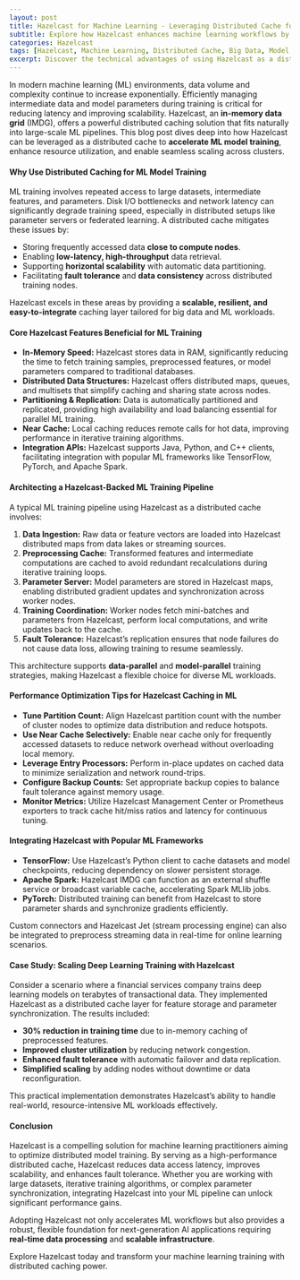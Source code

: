 ```yaml
---
layout: post
title: Hazelcast for Machine Learning - Leveraging Distributed Cache for Efficient Model Training
subtitle: Explore how Hazelcast enhances machine learning workflows by serving as a high-performance distributed cache for scalable model training
categories: Hazelcast
tags: [Hazelcast, Machine Learning, Distributed Cache, Big Data, Model Training, In-Memory Computing, Scalability, Data Processing]
excerpt: Discover the technical advantages of using Hazelcast as a distributed cache to accelerate machine learning model training, optimize resource usage, and scale data workflows efficiently.
---
```

In modern machine learning (ML) environments, data volume and complexity continue to increase exponentially. Efficiently managing intermediate data and model parameters during training is critical for reducing latency and improving scalability. Hazelcast, an **in-memory data grid** (IMDG), offers a powerful distributed caching solution that fits naturally into large-scale ML pipelines. This blog post dives deep into how Hazelcast can be leveraged as a distributed cache to **accelerate ML model training**, enhance resource utilization, and enable seamless scaling across clusters.

#### Why Use Distributed Caching for ML Model Training

ML training involves repeated access to large datasets, intermediate features, and parameters. Disk I/O bottlenecks and network latency can significantly degrade training speed, especially in distributed setups like parameter servers or federated learning. A distributed cache mitigates these issues by:

- Storing frequently accessed data **close to compute nodes**.
- Enabling **low-latency, high-throughput** data retrieval.
- Supporting **horizontal scalability** with automatic data partitioning.
- Facilitating **fault tolerance** and **data consistency** across distributed training nodes.

Hazelcast excels in these areas by providing a **scalable, resilient, and easy-to-integrate** caching layer tailored for big data and ML workloads.

#### Core Hazelcast Features Beneficial for ML Training

- **In-Memory Speed:** Hazelcast stores data in RAM, significantly reducing the time to fetch training samples, preprocessed features, or model parameters compared to traditional databases.
- **Distributed Data Structures:** Hazelcast offers distributed maps, queues, and multisets that simplify caching and sharing state across nodes.
- **Partitioning & Replication:** Data is automatically partitioned and replicated, providing high availability and load balancing essential for parallel ML training.
- **Near Cache:** Local caching reduces remote calls for hot data, improving performance in iterative training algorithms.
- **Integration APIs:** Hazelcast supports Java, Python, and C++ clients, facilitating integration with popular ML frameworks like TensorFlow, PyTorch, and Apache Spark.

#### Architecting a Hazelcast-Backed ML Training Pipeline

A typical ML training pipeline using Hazelcast as a distributed cache involves:

1. **Data Ingestion:** Raw data or feature vectors are loaded into Hazelcast distributed maps from data lakes or streaming sources.
2. **Preprocessing Cache:** Transformed features and intermediate computations are cached to avoid redundant recalculations during iterative training loops.
3. **Parameter Server:** Model parameters are stored in Hazelcast maps, enabling distributed gradient updates and synchronization across worker nodes.
4. **Training Coordination:** Worker nodes fetch mini-batches and parameters from Hazelcast, perform local computations, and write updates back to the cache.
5. **Fault Tolerance:** Hazelcast’s replication ensures that node failures do not cause data loss, allowing training to resume seamlessly.

This architecture supports **data-parallel** and **model-parallel** training strategies, making Hazelcast a flexible choice for diverse ML workloads.

#### Performance Optimization Tips for Hazelcast Caching in ML

- **Tune Partition Count:** Align Hazelcast partition count with the number of cluster nodes to optimize data distribution and reduce hotspots.
- **Use Near Cache Selectively:** Enable near cache only for frequently accessed datasets to reduce network overhead without overloading local memory.
- **Leverage Entry Processors:** Perform in-place updates on cached data to minimize serialization and network round-trips.
- **Configure Backup Counts:** Set appropriate backup copies to balance fault tolerance against memory usage.
- **Monitor Metrics:** Utilize Hazelcast Management Center or Prometheus exporters to track cache hit/miss ratios and latency for continuous tuning.

#### Integrating Hazelcast with Popular ML Frameworks

- **TensorFlow:** Use Hazelcast’s Python client to cache datasets and model checkpoints, reducing dependency on slower persistent storage.
- **Apache Spark:** Hazelcast IMDG can function as an external shuffle service or broadcast variable cache, accelerating Spark MLlib jobs.
- **PyTorch:** Distributed training can benefit from Hazelcast to store parameter shards and synchronize gradients efficiently.

Custom connectors and Hazelcast Jet (stream processing engine) can also be integrated to preprocess streaming data in real-time for online learning scenarios.

#### Case Study: Scaling Deep Learning Training with Hazelcast

Consider a scenario where a financial services company trains deep learning models on terabytes of transactional data. They implemented Hazelcast as a distributed cache layer for feature storage and parameter synchronization. The results included:

- **30% reduction in training time** due to in-memory caching of preprocessed features.
- **Improved cluster utilization** by reducing network congestion.
- **Enhanced fault tolerance** with automatic failover and data replication.
- **Simplified scaling** by adding nodes without downtime or data reconfiguration.

This practical implementation demonstrates Hazelcast’s ability to handle real-world, resource-intensive ML workloads effectively.

#### Conclusion

Hazelcast is a compelling solution for machine learning practitioners aiming to optimize distributed model training. By serving as a high-performance distributed cache, Hazelcast reduces data access latency, improves scalability, and enhances fault tolerance. Whether you are working with large datasets, iterative training algorithms, or complex parameter synchronization, integrating Hazelcast into your ML pipeline can unlock significant performance gains.

Adopting Hazelcast not only accelerates ML workflows but also provides a robust, flexible foundation for next-generation AI applications requiring **real-time data processing** and **scalable infrastructure**.

Explore Hazelcast today and transform your machine learning training with distributed caching power.
